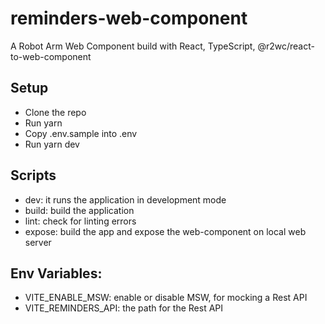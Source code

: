# reminders-web-component
A Robot Arm Web Component build with React, TypeScript, @r2wc/react-to-web-component

Setup
---
- Clone the repo
- Run yarn
- Copy .env.sample into .env
- Run yarn dev

Scripts
---
- dev: it runs the application in development mode
- build: build the application
- lint: check for linting errors
- expose: build the app and expose the web-component on local web server

Env Variables:
---
- VITE_ENABLE_MSW: enable or disable MSW, for mocking a Rest API
- VITE_REMINDERS_API: the path for the Rest API
